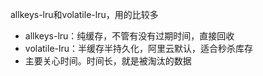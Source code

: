 allkeys-lru和volatile-lru，用的比较多
  - allkeys-lru：纯缓存，不管有没有过期时间，直接回收
  - volatile-lru：半缓存半持久化，阿里云默认，适合秒杀库存
  - 主要关心时间。时间长，就是被淘汰的数据